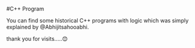 #C++ Program 

You can find some historical C++ programs with logic which was simply explained by @Abhijitsahooabhi.

thank you for visits.....😊